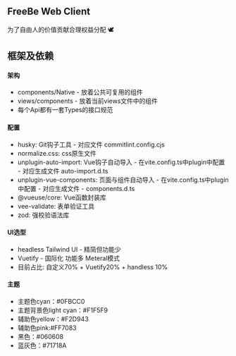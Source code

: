 ## FreeBe Web Client

为了自由人的价值贡献合理权益分配 🕊️

## 框架及依赖

#### 架构

- components/Native - 放着公共可复用的组件
- views/components - 放着当前views文件中的组件
- 每个Api都有一套Types的接口规范

#### 配置

- husky: Git钩子工具 - 对应文件 commitlint.config.cjs
- normalize.css: css原生文件
- unplugin-auto-import: Vue钩子自动导入  - 在vite.config.ts中plugin中配置 - 对应生成文件 auto-import.d.ts
- unplugin-vue-components: 页面与组件自动导入  - 在vite.config.ts中plugin中配置 - 对应生成文件 - components.d.ts
- @vueuse/core: Vue函数封装库
- vee-validate: 表单验证工具
- zod: 强校验语法库

#### UI选型

- headless Tailwind UI -  精简但功能少
- Vuetify - 国际化 功能多 Meteral模式
- 目前占比: 自定义70% + Vuetify20% + handless 10%

#### 主题

- 主题色cyan：#0FBCC0
- 主题背景色light cyan：#F1F5F9
- 辅助色yellow：#F2D943
- 辅助色pink:#FF7083
- 黑色：#060608
- 蓝灰色：#71718A
